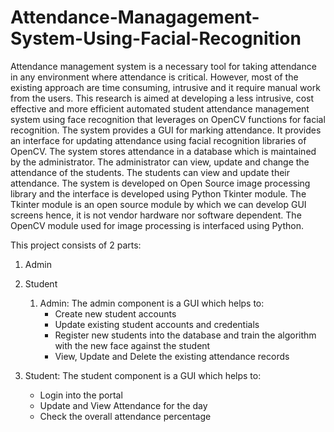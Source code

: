 # Attendance-Managagement-System-Using-Facial-Recognition

Attendance management system is a necessary tool for taking attendance in any environment
where attendance is critical. However, most of the existing approach are time consuming,
intrusive and it require manual work from the users. 
This research is aimed at developing a less intrusive, cost effective and more efficient automated student attendance management system
using face recognition that leverages on OpenCV functions for facial recognition. 
The system provides a GUI for marking attendance. It provides an interface for updating attendance using
facial recognition libraries of OpenCV. 
The system stores attendance in a database which is maintained by the administrator. The administrator can view, update and change the attendance of the students. The students can view and update their attendance. 
The system is developed on Open Source image processing library and the interface is developed using Python Tkinter
module. The Tkinter module is an open source module by which we can develop GUI screens
hence, it is not vendor hardware nor software dependent. The OpenCV module used for image
processing is interfaced using Python.


This project consists of 2 parts:
1) Admin
2) Student

   1) Admin: The admin component is a GUI which helps to:
         - Create new student accounts
         - Update existing student accounts and credentials
         - Register new students into the database and train the algorithm with the new face against the student
         - View, Update and Delete the existing attendance records
     
  2) Student: The student component is a GUI which helps to:
        - Login into the portal
        - Update and View Attendance for the day
        - Check the overall attendance percentage 
